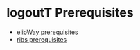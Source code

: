 # logoutT Prerequisites
- [elioWay prerequisites](/prerequisites.html)
- [ribs prerequisites](/ribs/prerequisites.html)
